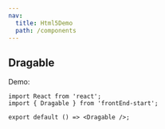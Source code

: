 ```yaml
---
nav:
  title: Html5Demo
  path: /components
---
```


## Dragable

Demo:

```tsx
import React from 'react';
import { Dragable } from 'frontEnd-start';

export default () => <Dragable />;
```
